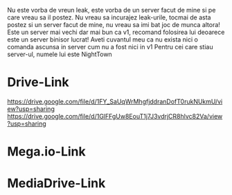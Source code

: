 Nu este vorba de vreun leak, este vorba de un server facut de mine si pe care vreau sa il postez.
Nu vreau sa incurajez leak-urile, tocmai de asta postez si un server facut de mine, nu vreau sa imi bat joc de munca altora!
Este un server mai vechi dar mai bun ca v1, recomand folosirea lui deoarece este un server binisor lucrat!
Aveti cuvantul meu ca nu exista nici o comanda ascunsa in server cum nu a fost nici in v1
Pentru cei care stiau server-ul, numele lui este NightTown

# Drive-Link
https://drive.google.com/file/d/1FY_SaUqWrMhgfjddranDofT0rukNUkmU/view?usp=sharing
https://drive.google.com/file/d/1GlFFgUw8EouT1j7J3vdrjCR8hlvc82Va/view?usp=sharing

# Mega.io-Link

# MediaDrive-Link
